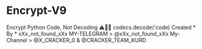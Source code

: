 # Encrypt-V9
Encrypt Python Code, Not Decoding ⚠️👌🏿
codecs.decode('code)
Created * By * xXx_not_found_xXx
MY-TELEGRAM > @xXx_not_found_xXx
My-Channel > @X_CRACKER_0 & @CRACKER_TEAM_KURD 
